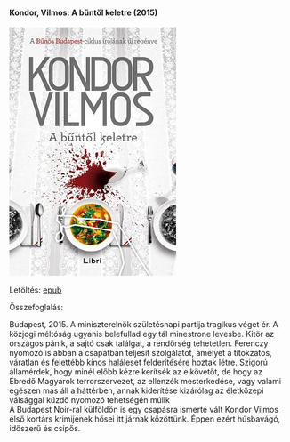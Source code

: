 #### <a name="id_980">Kondor, Vilmos: A bűntől keletre (2015)</a>
<img src="https://github.com/BercziSandor/calibre_lib/raw/main/Kondor%2C%20Vilmos/A%20buntol%20keletre%20%28980%29/cover.jpg" alt="cover" width="300"/>

Letöltés: [epub](https://github.com/BercziSandor/calibre_lib/raw/main/Kondor%2C%20Vilmos/A%20buntol%20keletre%20%28980%29/A%20buntol%20keletre%20-%20Kondor%2C%20Vilmos.epub)

Összefoglalás:
<div>
<p>Budapest, 2015. A miniszterelnök születésnapi partija tragikus véget ér. A közjogi méltóság ugyanis belefullad egy tál minestrone levesbe. Kitör az országos pánik, a sajtó csak találgat, a rendőrség tehetetlen. Ferenczy nyomozó is abban a csapatban teljesít szolgálatot, amelyet a titokzatos, váratlan és felettébb kínos haláleset felderítésére hoztak létre. Szigorú államérdek, hogy minél előbb kézre kerítsék az elkövetőt, de hogy az Ébredő Magyarok terrorszervezet, az ellenzék mesterkedése, vagy valami egészen más áll a háttérben, annak kiderítése kizárólag az életközepi válsággal küzdő nyomozó tehetségén múlik <br>A Budapest Noir-ral külföldön is egy csapásra ismerté vált Kondor Vilmos első kortárs krimijének hősei itt járnak közöttünk. Éppen ezért húsbavágó, időszerű és csípős.</p></div>

